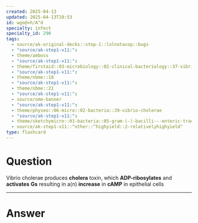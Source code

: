 ```yaml
---
created: 2025-04-13
updated: 2025-04-13T10:53
id: wgo@=h/A^d
specialty: infect
specialty_id: 290
tags:
  - source/ak-original-decks::step-1::lolnotacop::bugs
  - "source/ak-step1-v11:": 
  - theme/amboss
  - "source/ak-step1-v11:": 
  - theme/firstaid::03-microbiology::02-clinical-bacteriology::37-vibrio-cholerae
  - "source/ak-step1-v11:": 
  - theme/nbme::18
  - "source/ak-step1-v11:": 
  - theme/nbme::21
  - "source/ak-step1-v11:": 
  - source/ome-banner
  - "source/ak-step1-v11:": 
  - theme/physeo::06-micro::02-bacteria::39-vibrio-cholerae
  - "source/ak-step1-v11:": 
  - theme/sketchymicro::01-bacteria::05-gram-(-)-bacilli---enteric-tract::10-vibrio-spp.
  - source/ak-step1-v11::^other::^highyield::2-relativelyhighyield"
type: flashcard
---
```


# Question
Vibrio cholerae produces **cholera** toxin, which **ADP-ribosylates** and **activates** **Gs** resulting in a(n) **increase** in **cAMP** in epithelial cells

---

# Answer
